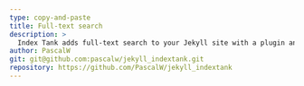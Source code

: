 ```yaml
---
type: copy-and-paste
title: Full-text search
description: >
  Index Tank adds full-text search to your Jekyll site with a plugin and a bit of JavaScript.
author: PascalW
git: git@github.com:pascalw/jekyll_indextank.git
repository: https://github.com/PascalW/jekyll_indextank
---
```

